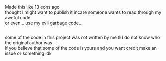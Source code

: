 Made this like 13 eons ago <br>
thought I might want to publish it incase someone wants to read through my aweful code <br>
or even... use my evil garbage code...<br><br>

some of the code in this project was not written by me & I do not know who the original author was <br>
if you believe that some of the code is yours and you want credit make an issue or something idk
